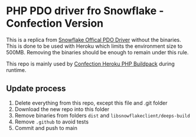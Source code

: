 # PHP PDO driver fro Snowflake - Confection Version

This is a replica from [Snowflake Offical PDO Driver](https://github.com/snowflakedb/pdo_snowflake) without the binaries. This is done to be used with Heroku which limits the environment size to 500MB. Removing the binaries should be enough to remain under this rule.

This repo is mainly used by [Confection Heroku PHP Buildpack](https://github.com/studiohyperset/heroku-buildpack-php) during runtime.


## Update process

1. Delete everything from this repo, except this file and .git folder
2. Download the new repo into this folder
3. Remove binaries from folders `dist` and `libsnowflakeclient/deeps-build` 
5. Remove `.github` to avoid tests
6. Commit and push to main
